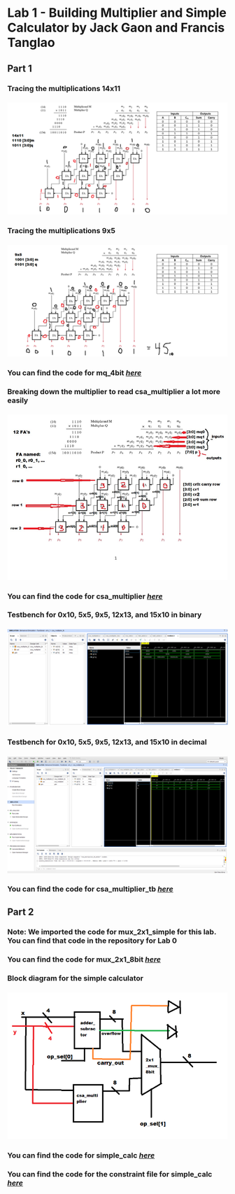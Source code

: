 # Lab 1 - Building Multiplier and Simple Calculator by Jack Gaon and Francis Tanglao

## Part 1 
### Tracing the multiplications 14x11
### ![Tracing 14x11](https://github.com/fctanglao/DigitalLogicDesignUsingVerilogLabs/blob/main/Lab%201/Part%201/14x11%20multiplier%20breakdown.png)

### Tracing the multiplications 9x5
### ![Tracing 9x5](https://github.com/fctanglao/DigitalLogicDesignUsingVerilogLabs/blob/main/Lab%201/Part%201/9x5%20multiplier%20breakdown.png)

### You can find the code for mq_4bit [*here*](https://github.com/fctanglao/DigitalLogicDesignUsingVerilogLabs/blob/main/Lab%201/Part%201/mq_4bit.v)

### Breaking down the multiplier to read csa_multiplier a lot more easily
### ![Multiplier help](https://github.com/fctanglao/DigitalLogicDesignUsingVerilogLabs/blob/main/Lab%201/Part%201/multiplier%20breakdown.png)
### You can find the code for csa_multiplier [*here*](https://github.com/fctanglao/DigitalLogicDesignUsingVerilogLabs/blob/main/Lab%201/Part%201/csa_multiplier.v)

### Testbench for 0x10, 5x5, 9x5, 12x13, and 15x10 in binary
### ![Testbench in binary](https://github.com/fctanglao/DigitalLogicDesignUsingVerilogLabs/blob/main/Lab%201/Part%201/csa_multiplier%20binary%20testbench.png)
### Testbench for 0x10, 5x5, 9x5, 12x13, and 15x10 in decimal
### ![Testbench in decimal](https://github.com/fctanglao/DigitalLogicDesignUsingVerilogLabs/blob/main/Lab%201/Part%201/csa_multiplier%20decimal%20testbench.png)
### You can find the code for csa_multiplier_tb [*here*](https://github.com/fctanglao/DigitalLogicDesignUsingVerilogLabs/blob/main/Lab%201/Part%201/csa_multiplier_tb.v)

## Part 2
### Note: We imported the code for mux_2x1_simple for this lab. You can find that code in the repository for Lab 0
### You can find the code for mux_2x1_8bit [*here*](https://github.com/fctanglao/DigitalLogicDesignUsingVerilogLabs/blob/main/Lab%201/Part%202/mux_2x1_8bit.v)

### Block diagram for the simple calculator
### ![Block diagram](https://github.com/fctanglao/DigitalLogicDesignUsingVerilogLabs/blob/main/Lab%201/Part%202/calculator%20block%20diagram.png)

### You can find the code for simple_calc [*here*](https://github.com/fctanglao/DigitalLogicDesignUsingVerilogLabs/blob/main/Lab%201/Part%202/simple_calc.v)
### You can find the code for the constraint file for simple_calc [*here*](https://github.com/fctanglao/DigitalLogicDesignUsingVerilogLabs/blob/main/Lab%201/Part%202/Nexys-A7-100T-Master.xdc)

